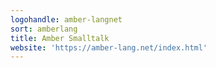 ```yaml
---
logohandle: amber-langnet
sort: amberlang
title: Amber Smalltalk
website: 'https://amber-lang.net/index.html'
---
```

